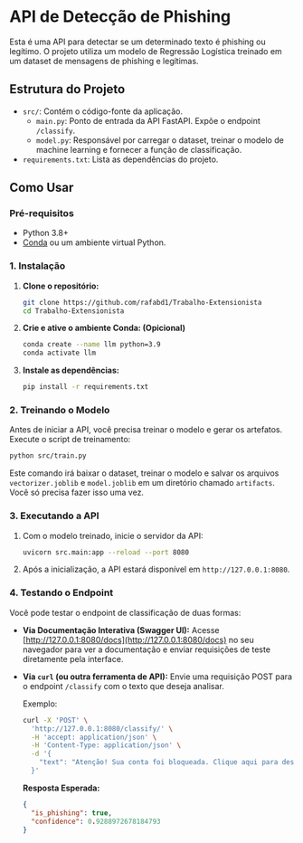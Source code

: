 # API de Detecção de Phishing

Esta é uma API para detectar se um determinado texto é phishing ou legítimo. O projeto utiliza um modelo de Regressão Logística treinado em um dataset de mensagens de phishing e legítimas.

## Estrutura do Projeto

- `src/`: Contém o código-fonte da aplicação.
  - `main.py`: Ponto de entrada da API FastAPI. Expõe o endpoint `/classify`.
  - `model.py`: Responsável por carregar o dataset, treinar o modelo de machine learning e fornecer a função de classificação.
- `requirements.txt`: Lista as dependências do projeto.

## Como Usar

### Pré-requisitos

- Python 3.8+
- [Conda](https://docs.conda.io/en/latest/miniconda.html) ou um ambiente virtual Python.

### 1. Instalação

1.  **Clone o repositório:**
    ```bash
    git clone https://github.com/rafabd1/Trabalho-Extensionista
    cd Trabalho-Extensionista
    ```

2.  **Crie e ative o ambiente Conda: (Opicional)**
    ```bash
    conda create --name llm python=3.9
    conda activate llm
    ```

3.  **Instale as dependências:**
    ```bash
    pip install -r requirements.txt
    ```

### 2. Treinando o Modelo

Antes de iniciar a API, você precisa treinar o modelo e gerar os artefatos. Execute o script de treinamento:

```bash
python src/train.py
```

Este comando irá baixar o dataset, treinar o modelo e salvar os arquivos `vectorizer.joblib` e `model.joblib` em um diretório chamado `artifacts`. Você só precisa fazer isso uma vez.

### 3. Executando a API

1.  Com o modelo treinado, inicie o servidor da API:
    ```bash
    uvicorn src.main:app --reload --port 8080
    ```

2.  Após a inicialização, a API estará disponível em `http://127.0.0.1:8080`.

### 4. Testando o Endpoint

Você pode testar o endpoint de classificação de duas formas:

- **Via Documentação Interativa (Swagger UI):**
  Acesse [http://127.0.0.1:8080/docs](http://127.0.0.1:8080/docs) no seu navegador para ver a documentação e enviar requisições de teste diretamente pela interface.

- **Via `curl` (ou outra ferramenta de API):**
  Envie uma requisição POST para o endpoint `/classify` com o texto que deseja analisar.

  Exemplo:
  ```bash
  curl -X 'POST' \
    'http://127.0.0.1:8080/classify/' \
    -H 'accept: application/json' \
    -H 'Content-Type: application/json' \
    -d '{
      "text": "Atenção! Sua conta foi bloqueada. Clique aqui para desbloquear."
    }'
  ```

  **Resposta Esperada:**
  ```json
  {
    "is_phishing": true,
    "confidence": 0.9288972678184793
  }
  ``` 